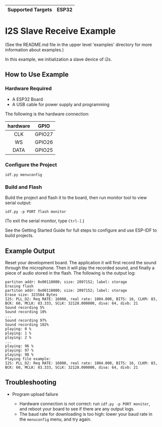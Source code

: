 | Supported Targets | ESP32 |
| ----------------- | ----- |

# I2S Slave Receive Example

(See the README.md file in the upper level 'examples' directory for more information about examples.)

In this example, we initialization a slave device of i2s.

## How to Use Example

### Hardware Required

* A ESP32 Board
* A USB cable for power supply and programming

The following is the hardware connection:

|hardware|GPIO|
|:---:|:---:|
|CLK|GPIO27|
|WS|GPIO26|
|DATA|GPIO25|

### Configure the Project

```
idf.py menuconfig
```

### Build and Flash

Build the project and flash it to the board, then run monitor tool to view serial output:

```
idf.py -p PORT flash monitor
```

(To exit the serial monitor, type ``Ctrl-]``.)

See the Getting Started Guide for full steps to configure and use ESP-IDF to build projects.

## Example Output

Reset your development board. The application it will first record the sound through the microphone. Then it will play the recorded sound, and finally a piece of audio stored in the flash. The following is the output log:

```
partiton addr: 0x00110000; size: 2097152; label: storage
Erasing flash
partiton addr: 0x00110000; size: 2097152; label: storage
Erase size: 323584 Bytes
I2S: PLL_D2: Req RATE: 16000, real rate: 1004.000, BITS: 16, CLKM: 83, BCK: 60, MCLK: 83.333, SCLK: 32128.000000, diva: 64, divb: 21
Sound recording 5%
Sound recording 10%
...
Sound recording 97%
Sound recording 102% 
playing: 0 %
playing: 1 %
playing: 2 %
...
playing: 96 %
playing: 97 %
playing: 98 %
Playing file example:
I2S: PLL_D2: Req RATE: 16000, real rate: 1004.000, BITS: 16, CLKM: 83, BCK: 60, MCLK: 83.333, SCLK: 32128.000000, diva: 64, divb: 21
```

## Troubleshooting

* Program upload failure

    * Hardware connection is not correct: run `idf.py -p PORT monitor`, and reboot your board to see if there are any output logs.
    * The baud rate for downloading is too high: lower your baud rate in the `menuconfig` menu, and try again.
